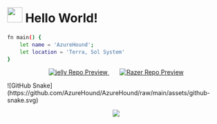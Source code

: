 <h1 align="left"> <img height="35px" src="https://raw.githubusercontent.com/MartinHeinz/MartinHeinz/master/wave.gif" width="35px"/> Hello World!</h1>

```sh
fn main() {
    let name = 'AzureHound';
    let location = 'Terra, Sol System'
}

```

<!-- Repos: jelly and Razer -->
<p align="center">
  <a href="https://github.com/AzureHound/jelly">
    <img src="https://github-readme-stats.vercel.app/api/pin/?username=AzureHound&repo=jelly&bg_color=24273a&text_color=cad3f5&icon_color=c6a0f6&title_color=8bd5ca&hide_border=true" alt="jelly Repo Preview" width="400">
  </a>
  <span style="visibility: hidden; display: inline-block; width: 20px;"></span>
  <a href="https://github.com/AzureHound/Razer">
    <img src="https://github-readme-stats.vercel.app/api/pin/?username=AzureHound&repo=Razer&bg_color=24273a&text_color=cad3f5&icon_color=c6a0f6&title_color=8bd5ca&hide_border=true" alt="Razer Repo Preview" width="400">
  </a>
</p>
![GitHub Snake](https://github.com/AzureHound/AzureHound/raw/main/assets/github-snake.svg)

<p align="center">
 <img src="https://raw.githubusercontent.com/catppuccin/catppuccin/main/assets/footers/gray0_ctp_on_line.svg?sanitize=true" />
</p>

